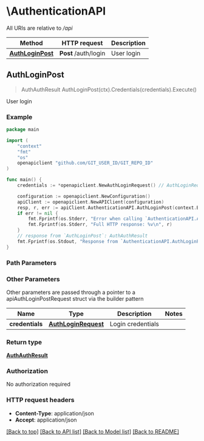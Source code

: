 # \AuthenticationAPI

All URIs are relative to */api*

Method | HTTP request | Description
------------- | ------------- | -------------
[**AuthLoginPost**](AuthenticationAPI.md#AuthLoginPost) | **Post** /auth/login | User login



## AuthLoginPost

> AuthAuthResult AuthLoginPost(ctx).Credentials(credentials).Execute()

User login



### Example

```go
package main

import (
	"context"
	"fmt"
	"os"
	openapiclient "github.com/GIT_USER_ID/GIT_REPO_ID"
)

func main() {
	credentials := *openapiclient.NewAuthLoginRequest() // AuthLoginRequest | Login credentials

	configuration := openapiclient.NewConfiguration()
	apiClient := openapiclient.NewAPIClient(configuration)
	resp, r, err := apiClient.AuthenticationAPI.AuthLoginPost(context.Background()).Credentials(credentials).Execute()
	if err != nil {
		fmt.Fprintf(os.Stderr, "Error when calling `AuthenticationAPI.AuthLoginPost``: %v\n", err)
		fmt.Fprintf(os.Stderr, "Full HTTP response: %v\n", r)
	}
	// response from `AuthLoginPost`: AuthAuthResult
	fmt.Fprintf(os.Stdout, "Response from `AuthenticationAPI.AuthLoginPost`: %v\n", resp)
}
```

### Path Parameters



### Other Parameters

Other parameters are passed through a pointer to a apiAuthLoginPostRequest struct via the builder pattern


Name | Type | Description  | Notes
------------- | ------------- | ------------- | -------------
 **credentials** | [**AuthLoginRequest**](AuthLoginRequest.md) | Login credentials | 

### Return type

[**AuthAuthResult**](AuthAuthResult.md)

### Authorization

No authorization required

### HTTP request headers

- **Content-Type**: application/json
- **Accept**: application/json

[[Back to top]](#) [[Back to API list]](../README.md#documentation-for-api-endpoints)
[[Back to Model list]](../README.md#documentation-for-models)
[[Back to README]](../README.md)

